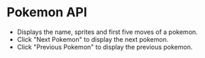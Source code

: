 # Pokemon API

- Displays the name, sprites and first five moves of a pokemon.
- Click "Next Pokemon" to display the next pokemon.
- Click "Previous Pokemon" to display the previous pokemon.
